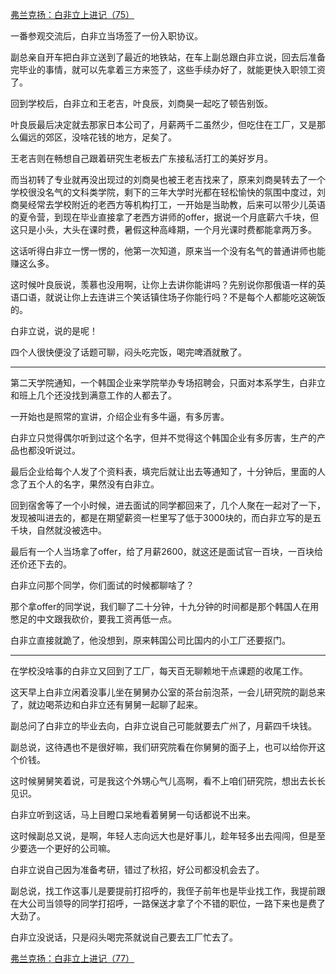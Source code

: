 <p></p><a href="https://zhuanlan.zhihu.com/p/104007921" data-draft-node="block" data-draft-type="link-card" data-image="https://pic1.zhimg.com/v2-7083f12e54086e7be685a7b0f0a4eeb0_180x120.jpg" data-image-width="1030" data-image-height="348" class="internal">弗兰克扬：白非立上进记（75）</a><p>一番参观交流后，白非立当场签了一份入职协议。</p><p>副总亲自开车把白非立送到了最近的地铁站，在车上副总跟白非立说，回去后准备完毕业的事情，就可以先拿着三方来签了，这些手续办好了，就能更快入职领工资了。</p><p>回到学校后，白非立和王老吉，叶良辰，刘商昊一起吃了顿告别饭。</p><p>叶良辰最后决定就去那家日本公司了，月薪两千二虽然少，但吃住在工厂，又是那么偏远的郊区，没啥花钱的地方，足矣了。</p><p>王老吉则在畅想自己跟着研究生老板去广东接私活打工的美好岁月。</p><p>而当初转了专业就再没出现过的刘商昊也被王老吉找来了，原来刘商昊转去了一个学校很没名气的文科类学院，剩下的三年大学时光都在轻松愉快的氛围中度过，刘商昊经常去学校附近的老西方等机构打工，一开始是当助教，后来可以带少儿英语的夏令营，到现在毕业直接拿了老西方讲师的offer，据说一个月底薪六千块，但这只是小头，大头在课时费，暑假这种高峰期，一个月光课时费都能拿两万多。</p><p>这话听得白非立一愣一愣的，他第一次知道，原来当一个没有名气的普通讲师也能赚这么多。</p><p>这时候叶良辰说，羡慕也没用啊，让你上去讲你能讲吗？先别说你那俄语一样的英语口语，就说让你上去连讲三个笑话镇住场子你能行吗？不是每个人都能吃这碗饭的。</p><p>白非立说，说的是呢！</p><p>四个人很快便没了话题可聊，闷头吃完饭，喝完啤酒就散了。</p><hr><p>第二天学院通知，一个韩国企业来学院举办专场招聘会，只面对本系学生，白非立和班上几个还没找到满意工作的人都去了。</p><p>一开始也是照常的宣讲，介绍企业有多牛逼，有多厉害。</p><p>白非立只觉得偶尔听到过这个名字，但并不觉得这个韩国企业有多厉害，生产的产品也都没听说过。</p><p>最后企业给每个人发了个资料表，填完后就让出去等通知了，十分钟后，里面的人念了五个人的名字，果然没有白非立。</p><p>回到宿舍等了一个小时候，进去面试的同学都回来了，几个人聚在一起对了一下，发现被叫进去的，都是在期望薪资一栏里写了低于3000块的，而白非立写的是五千块，自然就没被选中。</p><p>最后有一个人当场拿了offer，给了月薪2600，就这还是面试官一百块，一百块给还价还下去的。</p><p>白非立问那个同学，你们面试的时候都聊啥了？</p><p>那个拿offer的同学说，我们聊了二十分钟，十九分钟的时间都是那个韩国人在用憋足的中文跟我砍价，要我工资再低一点。</p><p>白非立直接就跪了，他没想到，原来韩国公司比国内的小工厂还要抠门。</p><hr><p>在学校没啥事的白非立又回到了工厂，每天百无聊赖地干点课题的收尾工作。</p><p>这天早上白非立闲着没事儿坐在舅舅办公室的茶台前泡茶，一会儿研究院的副总来了，就边喝茶边和白非立还有舅舅一起聊了起来。</p><p>副总问了白非立的毕业去向，白非立说自己可能就要去广州了，月薪四千块钱。</p><p>副总说，这待遇也不是很好嘛，我们研究院看在你舅舅的面子上，也可以给你开这个价钱。</p><p>这时候舅舅笑着说，可是我这个外甥心气儿高啊，看不上咱们研究院，想出去长长见识。</p><p>白非立听到这话，马上目瞪口呆地看着舅舅一句话都说不出来。</p><p>这时候副总又说，是啊，年轻人志向远大也是好事儿，趁年轻多出去闯闯，但是至少要选一个更好的公司嘛。</p><p>白非立说自己因为准备考研，错过了秋招，好公司都没机会去了。</p><p>副总说，找工作这事儿是要提前打招呼的，我侄子前年也是毕业找工作，我提前跟在大公司当领导的同学打招呼，一路保送才拿了个不错的职位，一路下来也是费了大劲了。</p><p>白非立没说话，只是闷头喝完茶就说自己要去工厂忙去了。</p><a href="https://zhuanlan.zhihu.com/p/104153917" data-draft-node="block" data-draft-type="link-card" data-image="https://pic2.zhimg.com/v2-29985b0acf54d2af593c194ff2fbf295_180x120.jpg" data-image-width="883" data-image-height="289" class="internal">弗兰克扬：白非立上进记（77）</a><p></p>
